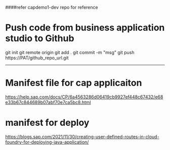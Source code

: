 ####refer capdemo1-dev repo for reference
# Push code from business application studio to Github
git init 
git remote origin
git add .
git commit -m "msg"
 git push https://PAT/github_repo_url.git
 
 *********************************
  
 # Manifest file for cap applicaiton
 https://help.sap.com/docs/CP/6a4563286d06419cb9927ef448c67432/e68e33b67c844689b07abf70e7ca5bc8.html
 
 # manifest for deploy 
 https://blogs.sap.com/2021/11/30/creating-user-defined-routes-in-cloud-foundry-for-deploying-java-application/
